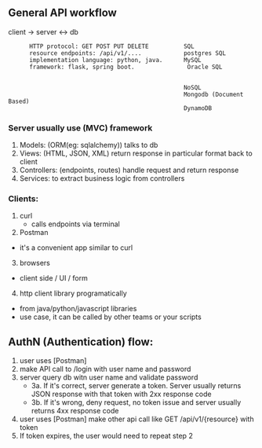 ## General API workflow
client ->                       server               <-> db

          HTTP protocol: GET POST PUT DELETE          SQL
          resource endpoints: /api/v1/....            postgres SQL
          implementation language: python, java.      MySQL
          framework: flask, spring boot.               Oracle SQL


                                                      NoSQL
                                                      Mongodb (Document Based)
                                                      DynamoDB


### Server usually use (MVC) framework
1. Models: (ORM(eg: sqlalchemy)) talks to db
2. Views: (HTML, JSON, XML) return response in particular format back to client
3. Controllers: (endpoints, routes) handle request and return response
4. Services: to extract business logic from controllers


### Clients:
1. curl
   - calls endpoints via terminal
2. Postman
  - it's a convenient app similar to curl
3. browsers
  - client side / UI / form
4. http client library programatically
  - from java/python/javascript libraries
  - use case, it can be called by other teams or your scripts 

## AuthN (Authentication) flow:
1. user uses [Postman]
2. make API call to /login with user name and password
3. server query db witn user name and validate password
   - 3a. If it's correct, server generate a token. Server usually returns JSON response with that token with 2xx response code
   - 3b. If it's wrong, deny request, no token issue and server usually returns 4xx response code
5. user uses [Postman] make other api call like GET /api/v1/{resource} with token
6. If token expires, the user would need to repeat step 2
